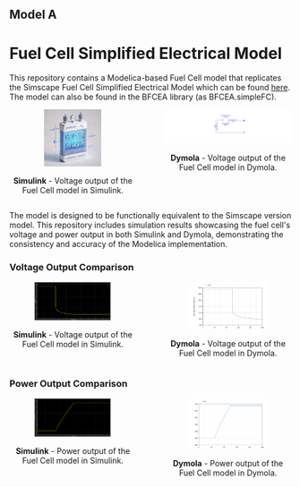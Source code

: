 ## Model A
# Fuel Cell Simplified Electrical Model
This repository contains a Modelica-based Fuel Cell model that replicates the Simscape Fuel Cell Simplified Electrical Model which can be found [here](https://www.mathworks.com/help/sps/ref/fuelcell.html). The model can also be found in the BFCEA library (as BFCEA.simpleFC).

<div style="display: flex; justify-content: space-between;">
  <div style="text-align: center; width: 45%;">
    <img src="media/Simple_FC_AI_2.png" alt="Simple FC Icon in Dymola" style="width:45%;">
    <p><strong>Simulink</strong> - Voltage output of the Fuel Cell model in Simulink.</p>
  </div>
  <div style="text-align: center; width: 45%;">
    <img src="media/FuelCellComponent.svg" alt="Simple FC Component" style="width:100%;">
    <p><strong>Dymola</strong> - Voltage output of the Fuel Cell model in Dymola.</p>
  </div>
</div>

The model is designed to be functionally equivalent to the Simscape version model. This repository includes simulation results showcasing the fuel cell's voltage and power output in both Simulink and Dymola, demonstrating the consistency and accuracy of the Modelica implementation.

### Voltage Output Comparison

<div style="display: flex; justify-content: space-between;">
  <div style="text-align: center; width: 45%;">
    <img src="media/Voltage_Output_of_Simple_FC.svg" alt="Voltage Output in Simulink" style="width:60%;">
    <p><strong>Simulink</strong> - Voltage output of the Fuel Cell model in Simulink.</p>
  </div>
  <div style="text-align: center; width: 45%;">
    <img src="media/Fuel_Cell_Simpilified_Electrical_Model_V_FC.svg" alt="Voltage Output in Dymola" style="width:60%;">
    <p><strong>Dymola</strong> - Voltage output of the Fuel Cell model in Dymola.</p>
  </div>
</div>

### Power Output Comparison

<div style="display: flex; justify-content: space-between;">
  <div style="text-align: center; width: 45%;">
    <img src="media/Power_Output_of_Simple_FC.svg" alt="Power Output in Simulink" style="width:60%;">
    <p><strong>Simulink</strong> - Power output of the Fuel Cell model in Simulink.</p>
  </div>
  <div style="text-align: center; width: 45%;">
    <img src="media/Fuel_Cell_Simpilified_Electrical_Model_Power_output_in_Dymola.svg" alt="Power Output in Dymola" style="width:60%;">
    <p><strong>Dymola</strong> - Power output of the Fuel Cell model in Dymola.</p>
  </div>
</div>
